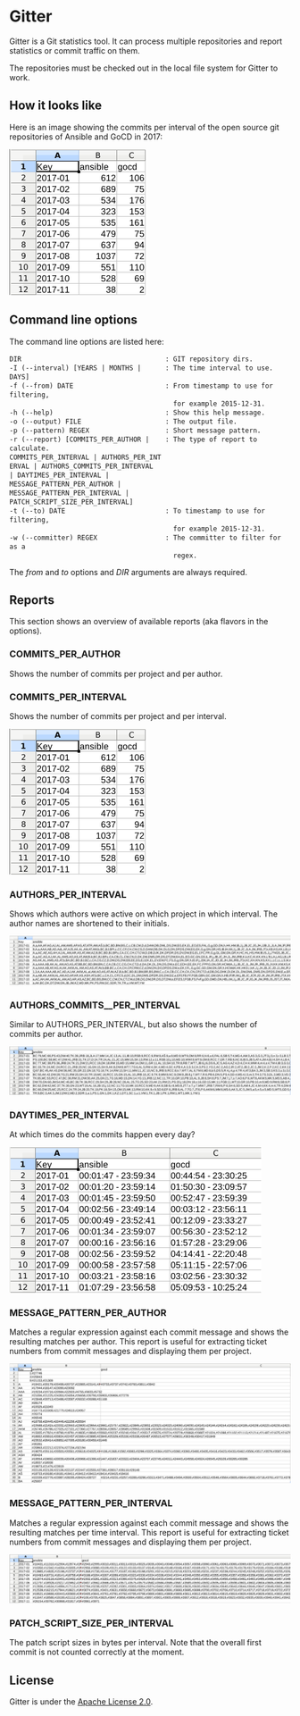 # Gitter

Gitter is a Git statistics tool. It can process multiple repositories
and report statistics or commit traffic on them.

The repositories must be checked out in the local file system for
Gitter to work.

## How it looks like

Here is an image showing the commits per interval of the open source git repositories of Ansible and GoCD in 2017:

![Commits per Interval](https://raw.githubusercontent.com/1and1/gitter/master/images/commits_per_interval.png "Commits per Interval")

## Command line options

The command line options are listed here:

    DIR                                    : GIT repository dirs.
    -I (--interval) [YEARS | MONTHS |      : The time interval to use.
    DAYS]                                     
    -f (--from) DATE                       : From timestamp to use for filtering,
                                             for example 2015-12-31.
    -h (--help)                            : Show this help message.
    -o (--output) FILE                     : The output file.
    -p (--pattern) REGEX                   : Short message pattern.
    -r (--report) [COMMITS_PER_AUTHOR |    : The type of report to calculate.
    COMMITS_PER_INTERVAL | AUTHORS_PER_INT    
    ERVAL | AUTHORS_COMMITS_PER_INTERVAL      
    | DAYTIMES_PER_INTERVAL |                 
    MESSAGE_PATTERN_PER_AUTHOR |              
    MESSAGE_PATTERN_PER_INTERVAL |            
    PATCH_SCRIPT_SIZE_PER_INTERVAL]           
    -t (--to) DATE                         : To timestamp to use for filtering,
                                             for example 2015-12-31.
    -w (--committer) REGEX                 : The committer to filter for as a
                                             regex.


The *from* and *to* options and *DIR* arguments are always required.

## Reports

This section shows an overview of available reports (aka flavors in the options).

### COMMITS_PER_AUTHOR

Shows the number of commits per project and per author. 

### COMMITS_PER_INTERVAL

Shows the number of commits per project and per interval. 

![Commits per Interval](https://raw.githubusercontent.com/1and1/gitter/master/images/commits_per_interval.png "Commits per Interval")

### AUTHORS_PER_INTERVAL

Shows which authors were active on which project in which interval.
The author names are shortened to their initials.

![Authors per Interval](https://raw.githubusercontent.com/1and1/gitter/master/images/authors_per_interval.png "Authors per Interval")

### AUTHORS_COMMITS__PER_INTERVAL

Similar to AUTHORS_PER_INTERVAL, but also shows the number of commits per author.

![Authors commits per Interval](https://raw.githubusercontent.com/1and1/gitter/master/images/authors_commits_per_interval.png "Authors Commits per Interval")

### DAYTIMES_PER_INTERVAL

At which times do the commits happen every day?

![Daytimes per Interval](https://raw.githubusercontent.com/1and1/gitter/master/images/daytimes_per_interval.png "Daytimes per Interval")

### MESSAGE_PATTERN_PER_AUTHOR

Matches a regular expression against each commit message and shows the 
resulting matches per author. This report is useful for extracting
ticket numbers from commit messages and displaying them per project.

![Message pattern per author](https://raw.githubusercontent.com/1and1/gitter/master/images/message_pattern_per_author.png "Message patterns per author")

### MESSAGE_PATTERN_PER_INTERVAL

Matches a regular expression against each commit message and shows the 
resulting matches per time interval. This report is useful for extracting
ticket numbers from commit messages and displaying them per project.

![Message pattern per interval](https://raw.githubusercontent.com/1and1/gitter/master/images/message_pattern_per_interval.png "Message patterns per interval")

### PATCH_SCRIPT_SIZE_PER_INTERVAL

The patch script sizes in bytes per interval.
Note that the overall first commit is not counted correctly at the moment.

## License

Gitter is under the [Apache License 2.0](http://www.apache.org/licenses/LICENSE-2.0).
